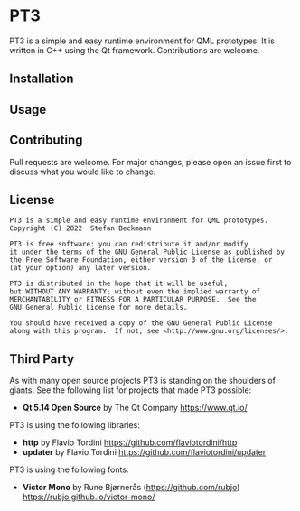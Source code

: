 # PT3

PT3 is a simple and easy runtime environment for QML prototypes. It is
written in C++ using the Qt framework. Contributions are welcome.

## Installation

## Usage

## Contributing
Pull requests are welcome. For major changes, please open an issue first to
discuss what you would like to change.

## License

    PT3 is a simple and easy runtime environment for QML prototypes.
    Copyright (C) 2022  Stefan Beckmann

    PT3 is free software: you can redistribute it and/or modify
    it under the terms of the GNU General Public License as published by
    the Free Software Foundation, either version 3 of the License, or
    (at your option) any later version.

    PT3 is distributed in the hope that it will be useful,
    but WITHOUT ANY WARRANTY; without even the implied warranty of
    MERCHANTABILITY or FITNESS FOR A PARTICULAR PURPOSE.  See the
    GNU General Public License for more details.

    You should have received a copy of the GNU General Public License
    along with this program.  If not, see <http://www.gnu.org/licenses/>.

## Third Party

As with many open source projects PT3 is standing on the shoulders of giants.
See the following list for projects that made PT3 possible:

* **Qt 5.14 Open Source** by The Qt Company https://www.qt.io/

PT3 is using the following libraries:

* **http** by Flavio Tordini https://github.com/flaviotordini/http
* **updater** by Flavio Tordini https://github.com/flaviotordini/updater

PT3 is using the following fonts:

* **Victor Mono** by Rune Bjørnerås (https://github.com/rubjo) https://rubjo.github.io/victor-mono/
